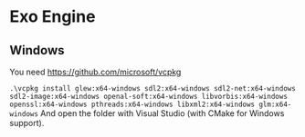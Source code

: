 # Exo Engine

## Windows
You need https://github.com/microsoft/vcpkg

`.\vcpkg install glew:x64-windows sdl2:x64-windows sdl2-net:x64-windows sdl2-image:x64-windows openal-soft:x64-windows libvorbis:x64-windows openssl:x64-windows pthreads:x64-windows libxml2:x64-windows glm:x64-windows`
And open the folder with Visual Studio (with CMake for Windows support).
